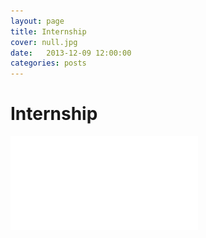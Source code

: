 ```yaml
---
layout: page
title: Internship
cover: null.jpg
date:   2013-12-09 12:00:00
categories: posts
---
```

# Internship

![Action Research](/assets/PSU-ActionResearch.pdf)
